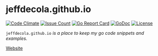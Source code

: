 # jeffdecola.github.io

[![Code Climate](https://codeclimate.com/github/JeffDeCola/jeffdecola.github.io/badges/gpa.svg)](https://codeclimate.com/github/JeffDeCola/jeffdecola.github.io)
[![Issue Count](https://codeclimate.com/github/JeffDeCola/jeffdecola.github.io/badges/issue_count.svg)](https://codeclimate.com/github/JeffDeCola/jeffdecola.github.io/issues)
[![Go Report Card](https://goreportcard.com/badge/jeffdecola/jeffdecola.github.io)](https://goreportcard.com/report/jeffdecola/jeffdecola.github.io)
[![GoDoc](https://godoc.org/github.com/JeffDeCola/jeffdecola.github.io?status.svg)](https://godoc.org/github.com/JeffDeCola/jeffdecola.github.io)
[![License](http://img.shields.io/:license-mit-blue.svg)](http://jeffdecola.mit-license.org)

`jeffdecola.github.io` _is a place to keep my go code snippets and examples._

[Website](https://jeffdecola.github.io)


